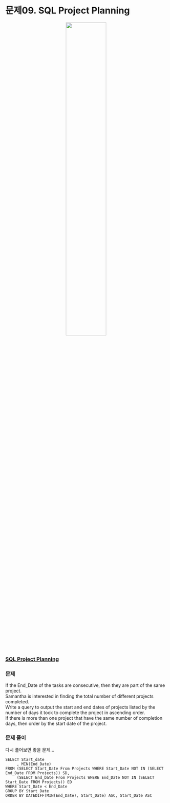# 문제09. SQL Project Planning
<center><img src="https://img1.daumcdn.net/thumb/R1280x0/?scode=mtistory2&fname=https%3A%2F%2Fblog.kakaocdn.net%2Fdn%2FnsLDz%2Fbtq9pEgSXZt%2FmaxivgDvI78FL4oxtqs721%2Fimg.png" width="50%" height="50%"></center>

### [SQL Project Planning](https://www.hackerrank.com/challenges/sql-projects/problem?isFullScreen=true)

### 문제
If the End_Date of the tasks are consecutive, then they are part of the same project. <br>
Samantha is interested in finding the total number of different projects completed.<br>
Write a query to output the start and end dates of projects listed by the number of days it took to complete the project in ascending order. <br>
If there is more than one project that have the same number of completion days, then order by the start date of the project.<br>


### 문제 풀이
다시 풀어보면 좋을 문제...
```Mysql
SELECT Start_date
     , MIN(End_Date)
FROM (SELECT Start_Date From Projects WHERE Start_Date NOT IN (SELECT End_Date FROM Projects)) SD,
     (SELECT End_Date From Projects WHERE End_Date NOT IN (SELECT Start_Date FROM Projects)) ED
WHERE Start_Date < End_Date
GROUP BY Start_Date
ORDER BY DATEDIFF(MIN(End_Date), Start_Date) ASC, Start_Date ASC
```
